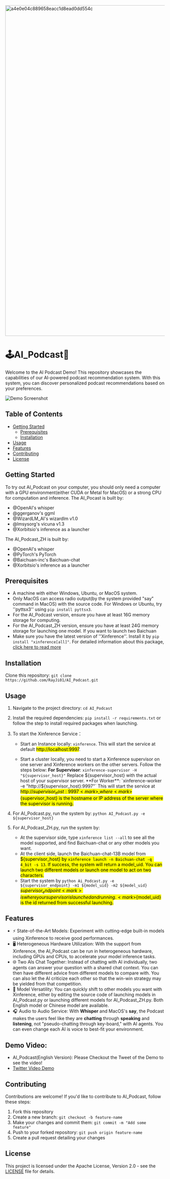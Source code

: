 <img width="1042" alt="a4e0e04c889658eacc1d8ead0dd554c" src="https://github.com/RayJi01/AI_Podcast/assets/89424938/4066a069-eb7f-4070-a4f4-bda56c3db3e7">

# 🕹AI_Podcast🤖

Welcome to the AI Podcast Demo! This repository showcases the capabilities of our AI-powered podcast recommendation system. With this system, you can discover personalized podcast recommendations based on your preferences.

![Demo Screenshot](https://github.com/RayJi01/AI_Podcast/assets/89424938/4066a069-eb7f-4070-a4f4-bda56c3db3e7.png) <!-- Replace with an actual screenshot if available -->

## Table of Contents

- [Getting Started](#getting-started)
  - [Prerequisites](#prerequisites)
  - [Installation](#installation)
- [Usage](#usage)
- [Features](#features)
- [Contributing](#contributing)
- [License](#license)

## Getting Started
To try out AI_Podcast on your computer, you should only need a computer with a GPU environment(either CUDA or Metal for MacOS) or a strong CPU for computation and inference. 
The AI_Pocast is built by:
- @OpenAI's whisper
- @ggerganov's ggml
- @WizardLM_AI's wizardlm v1.0
- @lmsysorg's vicuna v1.3
- @Xorbitsio's inference as a launcher

The AI_Podcast_ZH is built by:
- @OpenAI's whisper
- @PyTorch's PyTorch
- @Baichuan-inc's Baichuan-chat
- @Xorbitsio's inference as a launcher


## Prerequisites
- A machine with either Windows, Ubuntu, or MacOS system. 
- Only MacOS can access radio output(by the system provided "say" command in MacOS) with the source code. For Windows or Ubuntu, try ''pyttsx3'' using `pip install pyttsx3`.
- For the AI_Podcast version, ensure you have at least 16G memory storage for computing.
- For the AI_Podcast_ZH version, ensure you have at least 24G memory storage for launching one model. If you want to launch two Baichuan
- Make sure you have the latest version of ''Xinference''. Install it by `pip install "xinference[all]"`. For detailed information about this package, [click here to read more](https://github.com/xorbitsai/inference)

## Installation
Clone this repository: `git clone https://github.com/RayJi01/AI_Podcast.git`

## Usage
1. Navigate to the project directory: `cd AI_Podcast`
2. Install the required dependencies: `pip install -r requirements.txt` or follow the step to install required packages when launching.
3. To start the Xinference Service：
   * Start an Instance locally: `xinference`.
     This will start the service at default <mark>http://localhost:9997</mark>.
     
   * Start a cluster locally, you need to start a Xinference supervisor on one server and Xinference workers on the other servers. Follow the steps below:
     **For Supervisor**: `xinference-supervisor -H "${supervisor_host}"`
     Replace ${supervisor_host} with the actual host of your supervisor server.
     **For Worker**: `xinference-worker -e "http://${supervisor_host}:9997"`
     This will start the service at <mark>http://${supervisor_host}:9997<mark>, where <mark>${supervisor_host}<mark> is the hostname or IP address of the server where the supervisor is running.
     
5. For AI_Podcast.py, run the system by: `python AI_Podcast.py -e ${supervisor_host}` 
6. For AI_Podcast_ZH.py, run the system by:
   * At the supervisor side, type `xinference list --all` to see all the model supported, and find Baichuan-chat or any other models you want. 
   * At the client side, launch the Baichuan-chat-13B model from <mark>${supervisor_host}<mark> by `xinference launch -n Baichuan-chat -q 4_bit -s 13`.
     If success, the system will return a <mark>model_uid<mark>. You can launch two different models or launch one model to act on two characters. 
   * Start the system by `python Ai_Podcast.py -e ${supervisor_endpoint} -m1 ${model_uid} -m2 ${model_uid}`
     <mark>${supervisor_endpoint}<mark> is where your supervisor is launched and running. <mark>${model_uid}<mark> is the id returned from successful launching. 

## Features
- ⚡️ State-of-the-Art Models: Experiment with cutting-edge built-in models using Xinference to receive good performances. 
- 🖥 Heterogeneous Hardware Utilization: With the support from Xinference, the AI_Podcast can be run in heterogeneous hardware, including GPUs and CPUs, to accelerate your model inference tasks.
- 🌐 Two AIs Chat Together: Instead of chatting with AI individually, two agents can answer your question with a shared chat context. You can then have different advice from different models to compare with. You can also let the AI criticize each other so that the win-win strategy may be yielded from that competition. 
- 🔌 Model Versatility: You can quickly shift to other models you want with Xinference, either by editing the source code of launching models in AI_Podcast.py or launching different models for AI_Podcast_ZH.py. Both English model or Chinese model are available.
- 🎧 Audio to Audio Service: With **Whisper** and MacOS's **say**, the Podcast makes the users feel like they are **chatting** through **speaking** and **listening**, not "pseudo-chatting through key-board," with AI agents. You can even change each AI is voice to best-fit your environment.

## Demo Video:

- AI_Podcast(English Version): Please Checkout the Tweet of the Demo to see the video!
- [Twitter Video Demo](https://twitter.com/yichaocheng/status/1679129417778442240)


## Contributing
Contributions are welcome! If you'd like to contribute to AI_Podcast, follow these steps:
1. Fork this repository
2. Create a new branch: `git checkout -b feature-name`
3. Make your changes and commit them: `git commit -m "Add some feature"`
4. Push to your forked repository: `git push origin feature-name`
5. Create a pull request detailing your changes

## License
This project is licensed under the Apache License, Version 2.0 - see the [LICENSE](https://www.apache.org/licenses/LICENSE-2.0) file for details.
